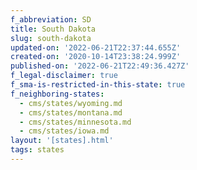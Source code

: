 ```yaml
---
f_abbreviation: SD
title: South Dakota
slug: south-dakota
updated-on: '2022-06-21T22:37:44.655Z'
created-on: '2020-10-14T23:38:24.999Z'
published-on: '2022-06-21T22:49:36.427Z'
f_legal-disclaimer: true
f_sma-is-restricted-in-this-state: true
f_neighboring-states:
  - cms/states/wyoming.md
  - cms/states/montana.md
  - cms/states/minnesota.md
  - cms/states/iowa.md
layout: '[states].html'
tags: states
---
```



